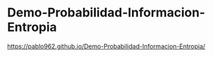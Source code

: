 # Demo-Probabilidad-Informacion-Entropia

https://pablo962.github.io/Demo-Probabilidad-Informacion-Entropia/ 
